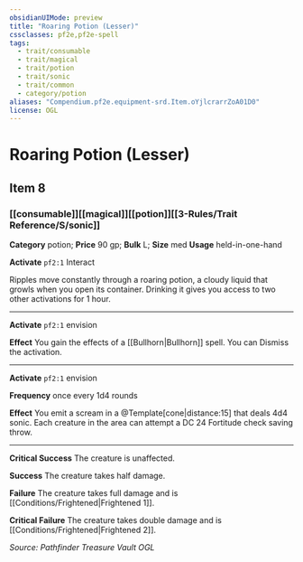 ```yaml
---
obsidianUIMode: preview
title: "Roaring Potion (Lesser)"
cssclasses: pf2e,pf2e-spell
tags:
  - trait/consumable
  - trait/magical
  - trait/potion
  - trait/sonic
  - trait/common
  - category/potion
aliases: "Compendium.pf2e.equipment-srd.Item.oYjlcrarrZoA01D0"
license: OGL
---
```

# Roaring Potion (Lesser)
## Item 8
### [[consumable]][[magical]][[potion]][[3-Rules/Trait Reference/S/sonic]]

**Category** potion; 
**Price** 90 gp; 
**Bulk** L; **Size** med
**Usage** held-in-one-hand

**Activate** `pf2:1` Interact

Ripples move constantly through a roaring potion, a cloudy liquid that growls when you open its container. Drinking it gives you access to two other activations for 1 hour.

* * *

**Activate** `pf2:1` envision

**Effect** You gain the effects of a [[Bullhorn|Bullhorn]] spell. You can Dismiss the activation.

* * *

**Activate** `pf2:1` envision

**Frequency** once every 1d4 rounds

**Effect** You emit a scream in a @Template\[cone|distance:15\] that deals 4d4 sonic. Each creature in the area can attempt a DC 24 Fortitude check saving throw.

* * *

**Critical Success** The creature is unaffected.

**Success** The creature takes half damage.

**Failure** The creature takes full damage and is [[Conditions/Frightened|Frightened 1]].

**Critical Failure** The creature takes double damage and is [[Conditions/Frightened|Frightened 2]].

*Source: Pathfinder Treasure Vault*
*OGL*
